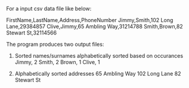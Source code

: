 
For a input csv data file like below:

FirstName,LastName,Address,PhoneNumber
Jimmy,Smith,102 Long Lane,29384857
Clive,Jimmy,65 Ambling Way,31214788
Smith,Brown,82 Stewart St,32114566

The program produces two output files:
1. Sorted names/surnames alphabetically sorted based on occurances
Jimmy, 2
Smith, 2
Brown, 1
Clive, 1

2. Alphabetically sorted addresses
65 Ambling Way
102 Long Lane
82 Stewart St
